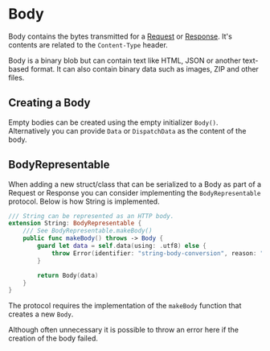 # Body

Body contains the bytes transmitted for a [Request](request.md) or [Response](response.md). It's contents are related to the `Content-Type` header.

Body is a binary blob but can contain text like HTML, JSON or another text-based format.
It can also contain binary data such as images, ZIP and other files.

## Creating a Body

Empty bodies can be created using the empty initializer `Body()`.
Alternatively you can provide `Data` or `DispatchData` as the content of the body.

## BodyRepresentable

When adding a new struct/class that can be serialized to a Body as part of a Request or Response you can consider implementing the `BodyRepresentable` protocol. Below is how String is implemented.

```swift
/// String can be represented as an HTTP body.
extension String: BodyRepresentable {
    /// See BodyRepresentable.makeBody()
    public func makeBody() throws -> Body {
        guard let data = self.data(using: .utf8) else {
            throw Error(identifier: "string-body-conversion", reason: "Converting a String to an HTTP Body failed.")
        }

        return Body(data)
    }
}
```

The protocol requires the implementation of the `makeBody` function that creates a new `Body`.

Although often unnecessary it is possible to throw an error here if the creation of the body failed.
